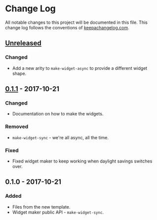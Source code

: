 # Change Log
All notable changes to this project will be documented in this file. This change log follows the conventions of [keepachangelog.com](http://keepachangelog.com/).

## [Unreleased]
### Changed
- Add a new arity to `make-widget-async` to provide a different widget shape.

## [0.1.1] - 2017-10-21
### Changed
- Documentation on how to make the widgets.

### Removed
- `make-widget-sync` - we're all async, all the time.

### Fixed
- Fixed widget maker to keep working when daylight savings switches over.

## 0.1.0 - 2017-10-21
### Added
- Files from the new template.
- Widget maker public API - `make-widget-sync`.

[Unreleased]: https://github.com/your-name/datawalk/compare/0.1.1...HEAD
[0.1.1]: https://github.com/your-name/datawalk/compare/0.1.0...0.1.1
